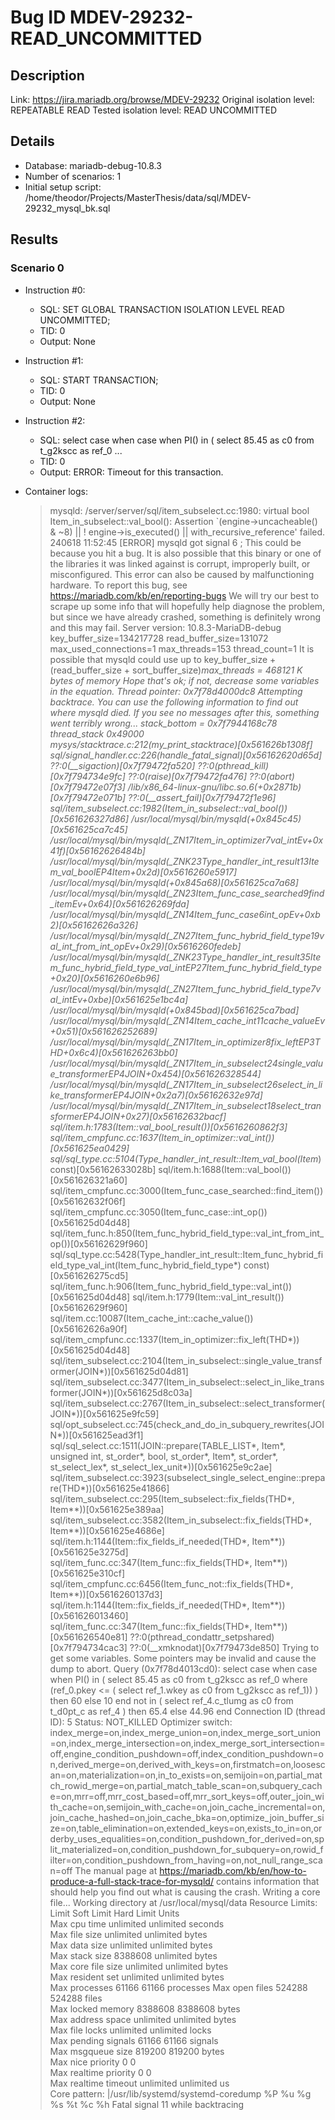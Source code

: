 # Bug ID MDEV-29232-READ_UNCOMMITTED

## Description

Link:                     https://jira.mariadb.org/browse/MDEV-29232
Original isolation level: REPEATABLE READ
Tested isolation level:   READ UNCOMMITTED


## Details
 * Database: mariadb-debug-10.8.3
 * Number of scenarios: 1
 * Initial setup script: /home/theodor/Projects/MasterThesis/data/sql/MDEV-29232_mysql_bk.sql

## Results
### Scenario 0
 * Instruction #0:
     - SQL:  SET GLOBAL TRANSACTION ISOLATION LEVEL READ UNCOMMITTED;
     - TID: 0
     - Output: None
 * Instruction #1:
     - SQL:  START TRANSACTION;
     - TID: 0
     - Output: None
 * Instruction #2:
     - SQL:  select case when case when PI() in ( select 85.45 as c0 from t_g2kscc as ref_0 ...
     - TID: 0
     - Output: ERROR: Timeout for this transaction.

 * Container logs:
   > mysqld: /server/server/sql/item_subselect.cc:1980: virtual bool Item_in_subselect::val_bool(): Assertion `(engine->uncacheable() & ~8) || ! engine->is_executed() || with_recursive_reference' failed.
   > 240618 11:52:45 [ERROR] mysqld got signal 6 ;
   > This could be because you hit a bug. It is also possible that this binary
   > or one of the libraries it was linked against is corrupt, improperly built,
   > or misconfigured. This error can also be caused by malfunctioning hardware.
   > To report this bug, see https://mariadb.com/kb/en/reporting-bugs
   > We will try our best to scrape up some info that will hopefully help
   > diagnose the problem, but since we have already crashed, 
   > something is definitely wrong and this may fail.
   > Server version: 10.8.3-MariaDB-debug
   > key_buffer_size=134217728
   > read_buffer_size=131072
   > max_used_connections=1
   > max_threads=153
   > thread_count=1
   > It is possible that mysqld could use up to 
   > key_buffer_size + (read_buffer_size + sort_buffer_size)*max_threads = 468121 K  bytes of memory
   > Hope that's ok; if not, decrease some variables in the equation.
   > Thread pointer: 0x7f78d4000dc8
   > Attempting backtrace. You can use the following information to find out
   > where mysqld died. If you see no messages after this, something went
   > terribly wrong...
   > stack_bottom = 0x7f7944168c78 thread_stack 0x49000
   > mysys/stacktrace.c:212(my_print_stacktrace)[0x561626b1308f]
   > sql/signal_handler.cc:226(handle_fatal_signal)[0x56162620d65d]
   > ??:0(__sigaction)[0x7f79472fa520]
   > ??:0(pthread_kill)[0x7f794734e9fc]
   > ??:0(raise)[0x7f79472fa476]
   > ??:0(abort)[0x7f79472e07f3]
   > /lib/x86_64-linux-gnu/libc.so.6(+0x2871b)[0x7f79472e071b]
   > ??:0(__assert_fail)[0x7f79472f1e96]
   > sql/item_subselect.cc:1982(Item_in_subselect::val_bool())[0x561626327d86]
   > /usr/local/mysql/bin/mysqld(+0x845c45)[0x561625ca7c45]
   > /usr/local/mysql/bin/mysqld(_ZN17Item_in_optimizer7val_intEv+0x41f)[0x56162626484b]
   > /usr/local/mysql/bin/mysqld(_ZNK23Type_handler_int_result13Item_val_boolEP4Item+0x2d)[0x5616260e5917]
   > /usr/local/mysql/bin/mysqld(+0x845a68)[0x561625ca7a68]
   > /usr/local/mysql/bin/mysqld(_ZN23Item_func_case_searched9find_itemEv+0x64)[0x561626269fda]
   > /usr/local/mysql/bin/mysqld(_ZN14Item_func_case6int_opEv+0xb2)[0x56162626a326]
   > /usr/local/mysql/bin/mysqld(_ZN27Item_func_hybrid_field_type19val_int_from_int_opEv+0x29)[0x5616260fedeb]
   > /usr/local/mysql/bin/mysqld(_ZNK23Type_handler_int_result35Item_func_hybrid_field_type_val_intEP27Item_func_hybrid_field_type+0x20)[0x5616260e6b96]
   > /usr/local/mysql/bin/mysqld(_ZN27Item_func_hybrid_field_type7val_intEv+0xbe)[0x561625e1bc4a]
   > /usr/local/mysql/bin/mysqld(+0x845bad)[0x561625ca7bad]
   > /usr/local/mysql/bin/mysqld(_ZN14Item_cache_int11cache_valueEv+0x51)[0x561626252689]
   > /usr/local/mysql/bin/mysqld(_ZN17Item_in_optimizer8fix_leftEP3THD+0x6c4)[0x561626263bb0]
   > /usr/local/mysql/bin/mysqld(_ZN17Item_in_subselect24single_value_transformerEP4JOIN+0x454)[0x561626328544]
   > /usr/local/mysql/bin/mysqld(_ZN17Item_in_subselect26select_in_like_transformerEP4JOIN+0x2a7)[0x56162632e97d]
   > /usr/local/mysql/bin/mysqld(_ZN17Item_in_subselect18select_transformerEP4JOIN+0x27)[0x56162632bacf]
   > sql/item.h:1783(Item::val_bool_result())[0x5616260862f3]
   > sql/item_cmpfunc.cc:1637(Item_in_optimizer::val_int())[0x561625ea0429]
   > sql/sql_type.cc:5104(Type_handler_int_result::Item_val_bool(Item*) const)[0x56162633028b]
   > sql/item.h:1688(Item::val_bool())[0x561626321a60]
   > sql/item_cmpfunc.cc:3000(Item_func_case_searched::find_item())[0x56162632f06f]
   > sql/item_cmpfunc.cc:3050(Item_func_case::int_op())[0x561625d04d48]
   > sql/item_func.h:850(Item_func_hybrid_field_type::val_int_from_int_op())[0x56162629f960]
   > sql/sql_type.cc:5428(Type_handler_int_result::Item_func_hybrid_field_type_val_int(Item_func_hybrid_field_type*) const)[0x561626275cd5]
   > sql/item_func.h:906(Item_func_hybrid_field_type::val_int())[0x561625d04d48]
   > sql/item.h:1779(Item::val_int_result())[0x56162629f960]
   > sql/item.cc:10087(Item_cache_int::cache_value())[0x56162626a90f]
   > sql/item_cmpfunc.cc:1337(Item_in_optimizer::fix_left(THD*))[0x561625d04d48]
   > sql/item_subselect.cc:2104(Item_in_subselect::single_value_transformer(JOIN*))[0x561625d04d81]
   > sql/item_subselect.cc:3477(Item_in_subselect::select_in_like_transformer(JOIN*))[0x561625d8c03a]
   > sql/item_subselect.cc:2767(Item_in_subselect::select_transformer(JOIN*))[0x561625e9fc59]
   > sql/opt_subselect.cc:745(check_and_do_in_subquery_rewrites(JOIN*))[0x561625ead3f1]
   > sql/sql_select.cc:1511(JOIN::prepare(TABLE_LIST*, Item*, unsigned int, st_order*, bool, st_order*, Item*, st_order*, st_select_lex*, st_select_lex_unit*))[0x561625e9c2ae]
   > sql/item_subselect.cc:3923(subselect_single_select_engine::prepare(THD*))[0x561625e41866]
   > sql/item_subselect.cc:295(Item_subselect::fix_fields(THD*, Item**))[0x561625e389aa]
   > sql/item_subselect.cc:3582(Item_in_subselect::fix_fields(THD*, Item**))[0x561625e4686e]
   > sql/item.h:1144(Item::fix_fields_if_needed(THD*, Item**))[0x561625e3275d]
   > sql/item_func.cc:347(Item_func::fix_fields(THD*, Item**))[0x561625e310cf]
   > sql/item_cmpfunc.cc:6456(Item_func_not::fix_fields(THD*, Item**))[0x5616260137d3]
   > sql/item.h:1144(Item::fix_fields_if_needed(THD*, Item**))[0x561626013460]
   > sql/item_func.cc:347(Item_func::fix_fields(THD*, Item**))[0x561626540e81]
   > ??:0(pthread_condattr_setpshared)[0x7f794734cac3]
   > ??:0(__xmknodat)[0x7f79473de850]
   > Trying to get some variables.
   > Some pointers may be invalid and cause the dump to abort.
   > Query (0x7f78d4013cd0): select case when case when PI() in ( select 85.45 as c0 from t_g2kscc as ref_0 where (ref_0.pkey <= ( select ref_1.wkey as c0 from t_g2kscc as ref_1)) ) then 60 else 10 end not in ( select ref_4.c_tlumg as c0 from t_d0pt_c as ref_4 ) then 65.4 else 44.96 end
   > Connection ID (thread ID): 5
   > Status: NOT_KILLED
   > Optimizer switch: index_merge=on,index_merge_union=on,index_merge_sort_union=on,index_merge_intersection=on,index_merge_sort_intersection=off,engine_condition_pushdown=off,index_condition_pushdown=on,derived_merge=on,derived_with_keys=on,firstmatch=on,loosescan=on,materialization=on,in_to_exists=on,semijoin=on,partial_match_rowid_merge=on,partial_match_table_scan=on,subquery_cache=on,mrr=off,mrr_cost_based=off,mrr_sort_keys=off,outer_join_with_cache=on,semijoin_with_cache=on,join_cache_incremental=on,join_cache_hashed=on,join_cache_bka=on,optimize_join_buffer_size=on,table_elimination=on,extended_keys=on,exists_to_in=on,orderby_uses_equalities=on,condition_pushdown_for_derived=on,split_materialized=on,condition_pushdown_for_subquery=on,rowid_filter=on,condition_pushdown_from_having=on,not_null_range_scan=off
   > The manual page at https://mariadb.com/kb/en/how-to-produce-a-full-stack-trace-for-mysqld/ contains
   > information that should help you find out what is causing the crash.
   > Writing a core file...
   > Working directory at /usr/local/mysql/data
   > Resource Limits:
   > Limit                     Soft Limit           Hard Limit           Units     
   > Max cpu time              unlimited            unlimited            seconds   
   > Max file size             unlimited            unlimited            bytes     
   > Max data size             unlimited            unlimited            bytes     
   > Max stack size            8388608              unlimited            bytes     
   > Max core file size        unlimited            unlimited            bytes     
   > Max resident set          unlimited            unlimited            bytes     
   > Max processes             61166                61166                processes 
   > Max open files            524288               524288               files     
   > Max locked memory         8388608              8388608              bytes     
   > Max address space         unlimited            unlimited            bytes     
   > Max file locks            unlimited            unlimited            locks     
   > Max pending signals       61166                61166                signals   
   > Max msgqueue size         819200               819200               bytes     
   > Max nice priority         0                    0                    
   > Max realtime priority     0                    0                    
   > Max realtime timeout      unlimited            unlimited            us        
   > Core pattern: |/usr/lib/systemd/systemd-coredump %P %u %g %s %t %c %h
   > Fatal signal 11 while backtracing
